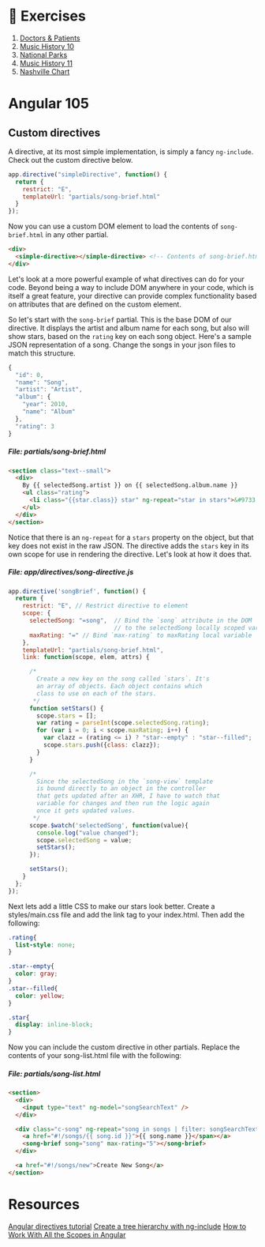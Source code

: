 # :pushpin: Exercises

1. [Doctors & Patients](../exercises/2-intermediate/MF_DOCTORS_PATIENTS.md)
1. [Music History 10](../exercises/2-intermediate/MF_MUSIC_HISTORY.md)
1. [National Parks](../exercises/2-intermediate/MF_NATIONAL_PARKS.md)
1. [Music History 11](../exercises/3-advanced/MF_MUSIC_HISTORY.md)
1. [Nashville Chart](../exercises/3-advanced/MF_MF_NASHVILLE_CHART.md)

# Angular 105

## Custom directives

A directive, at its most simple implementation, is simply a fancy `ng-include`. Check out the custom directive below.

```js
app.directive("simpleDirective", function() {
  return {
    restrict: "E",
    templateUrl: "partials/song-brief.html"
  }
});
```

Now you can use a custom DOM element to load the contents of `song-brief.html` in any other partial.

```html
<div>
  <simple-directive></simple-directive> <!-- Contents of song-brief.html will go here -->
</div>
```

Let's look at a more powerful example of what directives can do for your code. Beyond being a way to include DOM anywhere in your code, which is itself a great feature, your directive can provide complex functionality based on attributes that are defined on the custom element.

So let's start with the `song-brief` partial. This is the base DOM of our directive. It displays the artist and album name for each song, but also will show stars, based on the `rating` key on each song object. Here's a sample JSON representation of a song.  Change the songs in your json files to match this structure.

```js
{
  "id": 0,
  "name": "Song",
  "artist": "Artist",
  "album": {
    "year": 2010,
    "name": "Album"
  },
  "rating": 3
}
```

##### **File:** partials/song-brief.html

```html
<section class="text--small">
  <div>
    By {{ selectedSong.artist }} on {{ selectedSong.album.name }}
    <ul class="rating">
      <li class="{{star.class}} star" ng-repeat="star in stars">&#9733;</li>
    </ul>
  </div>
</section>
```

Notice that there is an `ng-repeat` for a `stars` property on the object, but that key does not exist in the raw JSON. The directive adds the `stars` key in its own scope for use in rendering the directive. Let's look at how it does that.

##### **File:** app/directives/song-directive.js
```js
app.directive('songBrief', function() {
  return {
    restrict: "E", // Restrict directive to element
    scope: {
      selectedSong: "=song",  // Bind the `song` attribute in the DOM
                              // to the selectedSong locally scoped variable
      maxRating: "=" // Bind `max-rating` to maxRating local variable
    },
    templateUrl: "partials/song-brief.html",
    link: function(scope, elem, attrs) {

      /*
        Create a new key on the song called `stars`. It's
        an array of objects. Each object contains which
        class to use on each of the stars.
       */
      function setStars() {
        scope.stars = [];
        var rating = parseInt(scope.selectedSong.rating);
        for (var i = 0; i < scope.maxRating; i++) {
          var clazz = (rating <= i) ? "star--empty" : "star--filled";
          scope.stars.push({class: clazz});
        }
      }

      /*
        Since the selectedSong in the `song-view` template
        is bound directly to an object in the controller
        that gets updated after an XHR, I have to watch that
        variable for changes and then run the logic again
        once it gets updated values.
       */
      scope.$watch('selectedSong', function(value){
        console.log("value changed");
        scope.selectedSong = value;
        setStars();
      });

      setStars();
    }
  };
});
```
Next lets add a little CSS to make our stars look better.  Create a styles/main.css file and add the link tag to your index.html.  Then add the following:

```css
.rating{
  list-style: none;
}

.star--empty{
  color: gray;
}
.star--filled{
  color: yellow;
}

.star{
  display: inline-block;
}
```

Now you can include the custom directive in other partials.  Replace the contents of your song-list.html file with the following:

##### **File:** partials/song-list.html

```html
<section>
  <div>
    <input type="text" ng-model="songSearchText" />
  </div>

  <div class="c-song" ng-repeat="song in songs | filter: songSearchText">
    <a href="#!/songs/{{ song.id }}">{{ song.name }}</span></a>
    <song-brief song="song" max-rating="5"></song-brief>
  </div>

  <a href="#!/songs/new">Create New Song</a>
</section>
```

# Resources

[Angular directives tutorial](http://www.befundoo.com/university/tutorials/angularjs-directives-tutorial/)
[Create a tree hierarchy with ng-include](http://gurustop.net/blog/2014/07/15/angularjs-using-templates-ng-include-create-infinite-tree/)
[How to Work With All the Scopes in Angular](http://jonathancreamer.com/working-with-all-the-different-kinds-of-scopes-in-angular/)
